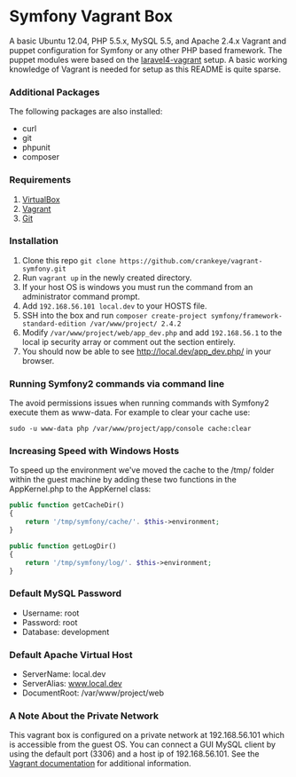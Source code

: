 # Symfony Vagrant Box

A basic Ubuntu 12.04, PHP 5.5.x, MySQL 5.5, and Apache 2.4.x Vagrant and puppet configuration for Symfony or any other PHP based framework. The puppet modules were based on the [laravel4-vagrant](https://github.com/bryannielsen/Laravel4-Vagrant) setup. A basic working knowledge of Vagrant is needed for setup as this README is quite sparse.

### Additional Packages
The following packages are also installed:
- curl
- git
- phpunit
- composer

### Requirements
1. [VirtualBox](https://www.virtualbox.org/)
2. [Vagrant](http://www.vagrantup.com/)
3. [Git](http://git-scm.com/)

### Installation
1. Clone this repo `git clone https://github.com/crankeye/vagrant-symfony.git`
2. Run `vagrant up` in the newly created directory. 
  1. If your host OS is windows you must run the command from an administrator command prompt.
3. Add `192.168.56.101 local.dev` to your HOSTS file.
4. SSH into the box and run `composer create-project symfony/framework-standard-edition /var/www/project/ 2.4.2`
5. Modify `/var/www/project/web/app_dev.php` and add `192.168.56.1` to the local ip security array or comment out the section entirely.
6. You should now be able to see http://local.dev/app_dev.php/ in your browser.

### Running Symfony2 commands via command line
The avoid permissions issues when running commands with Symfony2 execute them as www-data. For example to clear your cache use: 

`sudo -u www-data php /var/www/project/app/console cache:clear`


### Increasing Speed with Windows Hosts
To speed up the environment we've moved the cache to the /tmp/ folder within the guest machine by adding these two functions in the AppKernel.php to the AppKernel class:

```php
public function getCacheDir()
{
    return '/tmp/symfony/cache/'. $this->environment;
}

public function getLogDir()
{
    return '/tmp/symfony/log/'. $this->environment;
}
```

### Default MySQL Password
- Username: root
- Password: root
- Database: development

### Default Apache Virtual Host
- ServerName: local.dev
- ServerAlias: www.local.dev
- DocumentRoot: /var/www/project/web

### A Note About the Private Network
This vagrant box is configured on a private network at 192.168.56.101 which is accessible from the guest OS. You can connect a GUI MySQL client by using the default port (3306) and a host ip of 192.168.56.101. See the [Vagrant documentation](http://docs.vagrantup.com/v2/networking/private_network.html) for additional information.
